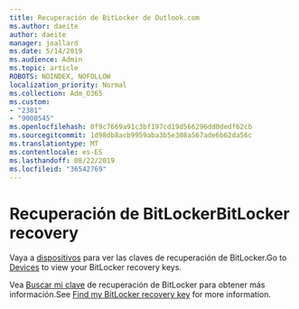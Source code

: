 ```yaml
---
title: Recuperación de BitLocker de Outlook.com
ms.author: daeite
author: daeite
manager: joallard
ms.date: 5/14/2019
ms.audience: Admin
ms.topic: article
ROBOTS: NOINDEX, NOFOLLOW
localization_priority: Normal
ms.collection: Adm_O365
ms.custom:
- "2381"
- "9000545"
ms.openlocfilehash: 0f9c7669a91c3bf197cd19d566296dd0dedf62cb
ms.sourcegitcommit: 1d98db8acb9959aba3b5e308a567ade6b62da56c
ms.translationtype: MT
ms.contentlocale: es-ES
ms.lasthandoff: 08/22/2019
ms.locfileid: "36542769"
---
```

# <a name="bitlocker-recovery"></a><span data-ttu-id="872a8-102">Recuperación de BitLocker</span><span class="sxs-lookup"><span data-stu-id="872a8-102">BitLocker recovery</span></span>

<span data-ttu-id="872a8-103">Vaya a [dispositivos](https://account.microsoft.com/devices/recoverykey) para ver las claves de recuperación de BitLocker.</span><span class="sxs-lookup"><span data-stu-id="872a8-103">Go to [Devices](https://account.microsoft.com/devices/recoverykey) to view your BitLocker recovery keys.</span></span>

<span data-ttu-id="872a8-104">Vea [Buscar mi clave](https://support.microsoft.com/help/4026181) de recuperación de BitLocker para obtener más información.</span><span class="sxs-lookup"><span data-stu-id="872a8-104">See [Find my BitLocker recovery key](https://support.microsoft.com/help/4026181) for more information.</span></span>